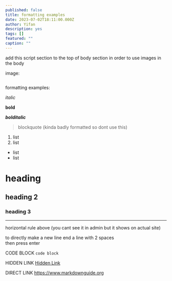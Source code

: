 ```yaml
---
published: false
title: formatting examples
date: 2023-07-02T18:11:00.000Z
author: Yifan
description: yes
tags: []
featured: ""
caption: ""
---
```


<script>
import Image from '$lib/components/Image.svelte'
</script>

add this script section to the top of body section in order to use images in the body

image:

<Image path="/images/uploads/stories-from-ww2.png" caption="this is a caption"/>

formatting examples:

*italic*

**bold**

***bolditalic***

> blockquote (kinda badly formatted so dont use this)

1. list
2. list

- list
- list

# heading

## heading 2

### heading 3

---
horizontal rule above (you cant see it in admin but it shows on actual site)

to directly make a new line end a line with 2 spaces  
then press enter

CODE BLOCK `code block`

HIDDEN LINK [Hidden Link](https://duckduckgo.com)

DIRECT LINK
<https://www.markdownguide.org>
